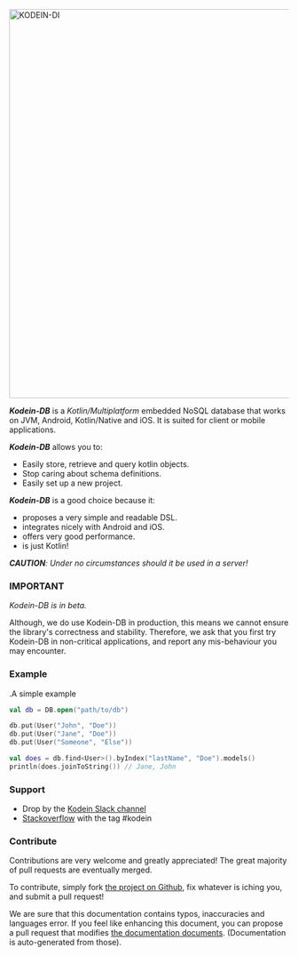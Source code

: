 <img alt="KODEIN-DI" src="https://raw.githubusercontent.com/Kodein-Framework/Kodein-DB/master/doc/modules/ROOT/images/kodein-db-logo.svg" width="700">

**_Kodein-DB_** is a _Kotlin/Multiplatform_ embedded NoSQL database that works on JVM, Android, Kotlin/Native and iOS.
It is suited for client or mobile applications.

**_Kodein-DB_** allows you to:
- Easily store, retrieve and query kotlin objects.
- Stop caring about schema definitions.
- Easily set up a new project.

**_Kodein-DB_** is a good choice because it:
- proposes a very simple and readable DSL.
- integrates nicely with Android and iOS.
- offers very good performance.
- is just Kotlin!

_**CAUTION**: Under no circumstances should it be used in a server!_

### IMPORTANT
*Kodein-DB is in beta.*

Although, we do use Kodein-DB in production, this means we cannot ensure the library's correctness and stability.
Therefore, we ask that you first try Kodein-DB in non-critical applications, and report any mis-behaviour you may encounter.

### Example

.A simple example
```kotlin
val db = DB.open("path/to/db")

db.put(User("John", "Doe"))
db.put(User("Jane", "Doe"))
db.put(User("Someone", "Else"))

val does = db.find<User>().byIndex("lastName", "Doe").models()
println(does.joinToString()) // Jane, John
```

### Support

- Drop by the [Kodein Slack channel](https://kotlinlang.slack.com/messages/kodein/)
- [Stackoverflow](https://stackoverflow.com/questions/tagged/kodein) with the tag #kodein

### Contribute

Contributions are very welcome and greatly appreciated! The great majority of pull requests are eventually merged.

To contribute, simply fork [the project on Github](https://github.com/Kodein-Framework/Kodein-DB), fix whatever is iching you, and submit a pull request!

We are sure that this documentation contains typos, inaccuracies and languages error.
If you feel like enhancing this document, you can propose a pull request that modifies [the documentation documents](https://github.com/Kodein-Framework/Kodein-DB/tree/master/doc).
(Documentation is auto-generated from those).
